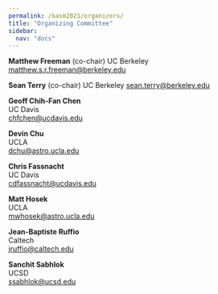 ```yaml
---
permalink: /kasm2021/organizers/
title: "Organizing Committee"
sidebar:
  nav: "docs"
---
```


**Matthew Freeman** (co-chair) 
UC Berkeley  
<matthew.s.r.freeman@berkeley.edu>

**Sean Terry** (co-chair)
UC Berkeley 
<sean.terry@berkeley.edu>
 
**Geoff Chih-Fan Chen**  
UC Davis  
<chfchen@ucdavis.edu>

**Devin Chu**  
UCLA  
<dchu@astro.ucla.edu>

**Chris Fassnacht**  
UC Davis  
<cdfassnacht@ucdavis.edu>

**Matt Hosek**  
UCLA  
<mwhosek@astro.ucla.edu>

**Jean-Baptiste Ruffio**  
Caltech  
<jruffio@caltech.edu>

**Sanchit Sabhlok**  
UCSD  
<ssabhlok@ucsd.edu>








